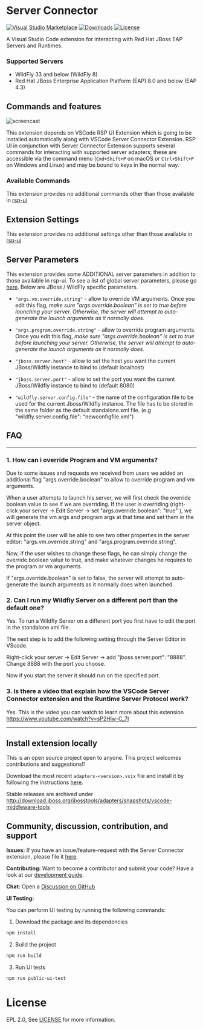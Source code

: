 # Server Connector

[![Visual Studio Marketplace](https://img.shields.io/visual-studio-marketplace/v/redhat.vscode-server-connector?style=for-the-badge&label=VS%20Marketplace&logo=visual-studio-code&color=blue)](https://marketplace.visualstudio.com/items?itemName=redhat.vscode-server-connector)
[![Downloads](https://img.shields.io/visual-studio-marketplace/d/redhat.vscode-server-connector?style=for-the-badge&color=purple)](https://marketplace.visualstudio.com/items?itemName=redhat.vscode-server-connector)
[![License](https://img.shields.io/badge/license-EPLv2.0-brightgreen.png?style=for-the-badge)](https://github.com/redhat-developer/vscode-server-connector/blob/master/LICENSE)

A Visual Studio Code extension for interacting with Red Hat JBoss EAP Servers and Runtimes.

### Supported Servers
   * WildFly 33 and below (WildFly 8)
   * Red Hat JBoss Enterprise Application Platform (EAP) 8.0 and below (EAP 4.3)

## Commands and features

![ screencast ](https://raw.githubusercontent.com/redhat-developer/vscode-server-connector/master/screencast/vscode-server-connector.gif)

This extension depends on VSCode RSP UI Extension which is going to be installed automatically along with VSCode Server Connector Extension. RSP UI in conjunction with Server Connector Extension supports several commands for interacting with supported server adapters; these are accessible via the command menu (`Cmd+Shift+P` on macOS or `Ctrl+Shift+P` on Windows and Linux) and may be bound to keys in the normal way.

### Available Commands
   This extension provides no additional commands other than those available in [rsp-ui](https://github.com/redhat-developer/vscode-rsp-ui#available-commands)

## Extension Settings
   This extension provides no additional settings other than those available in [rsp-ui](https://github.com/redhat-developer/vscode-rsp-ui#extension-settings)

## Server Parameters
   This extension provides some ADDITIONAL server parameters in addition to those available in rsp-ui. To see a list of global server parameters, please go [here](https://github.com/redhat-developer/vscode-rsp-ui#server-parameters). Below are JBoss / WildFly specific parameters.

   * `"args.vm.override.string"` - allow to override VM arguments. Once you edit this flag, *make sure "args.override.boolean" is set to true before launching your server. Otherwise, the server will attempt to auto-generate the launch arguments as it normally does.*
   * `"args.program.override.string"` - allow to override program arguments. Once you edit this flag, *make sure "args.override.boolean" is set to true before launching your server. Otherwise, the server will attempt to auto-generate the launch arguments as it normally does.*

   * `"jboss.server.host"` - allow to set the host you want the current JBoss/Wildfly instance to bind to (default localhost)
   * `"jboss.server.port"` - allow to set the port you want the current JBoss/Wildfly instance to bind to (default 8080)
   * `"wildfly.server.config.file"` - the name of the configuration file to be used for the current Jboss/Wildfly instance. The file has to be stored in the same folder as the default standalone.xml file. (e.g "wildfly.server.config.file": "newconfigfile.xml")

## FAQ
---

### 1. How can i override Program and VM arguments?
Due to some issues and requests we received from users we added an additional flag "args.override.boolean" to allow to override program and vm arguments.

When a user attempts to launch his server, we will first check the override boolean value to see if we are overriding. If the user is overriding (right-click your server -> Edit Server -> set "args.override.boolean": "true" ), we will generate the vm args and program args at that time and set them in the server object.

At this point the user will be able to see two other properties in the server editor: "args.vm.override.string" and "args.program.override.string".

Now, if the user wishes to change these flags, he can simply change the override.boolean value to true, and make whatever changes he requires to the program or vm arguments.

If "args.override.boolean" is set to false, the server will attempt to auto-generate the launch arguments as it normally does when launched.

### 2. Can I run my Wildfly Server on a different port than the default one?
Yes. To run a Wildfly Server on a different port you first have to edit the port in the standalone.xml file.

The next step is to add the following setting through the Server Editor in VScode.

Right-click your server -> Edit Server -> add "jboss.server.port": "8888". Change 8888 with the port you choose.

Now if you start the server it should run on the specified port.

### 3. Is there a video that explain how the VSCode Server Connector extension and the Runtime Server Protocol work?
Yes. This is the video you can watch to learn more about this extension https://www.youtube.com/watch?v=sP2Hlw-C_7I

-----------------------------------------------------------------------------------------------------------
## Install extension locally
This is an open source project open to anyone. This project welcomes contributions and suggestions!!

Download the most recent `adapters-<version>.vsix` file and install it by following the instructions [here](https://code.visualstudio.com/docs/editor/extension-gallery#_install-from-a-vsix).

Stable releases are archived under http://download.jboss.org/jbosstools/adapters/snapshots/vscode-middleware-tools

## Community, discussion, contribution, and support

**Issues:** If you have an issue/feature-request with the Server Connector extension, please file it [here](https://github.com/redhat-developer/vscode-server-connector/issues).

**Contributing:** Want to become a contributor and submit your code? Have a look at our [development guide](https://github.com/redhat-developer/vscode-server-connector/blob/master/CONTRIBUTING.md).

**Chat:** Open a [Discussion on GitHub](https://github.com/redhat-developer/vscode-server-connector/discussions)

**UI Testing:**

You can perform UI testing by running the following commands:
1. Download the package and its dependencies
```sh
npm install
```
2. Build the project
```sh
npm run build
```
3. Run UI tests
```sh
npm run public-ui-test
```

License
=======
EPL 2.0, See [LICENSE](LICENSE) for more information.
